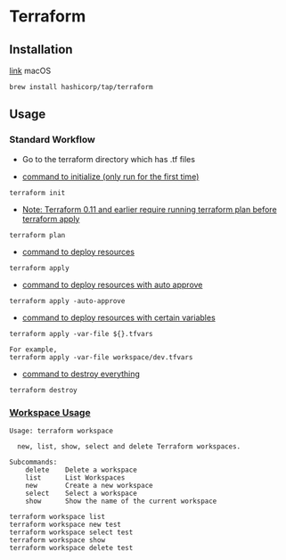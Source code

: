 # Terraform

## Installation
[link](https://learn.hashicorp.com/tutorials/terraform/install-cli)
macOS
```
brew install hashicorp/tap/terraform
```

## Usage

### Standard Workflow

* Go to the terraform directory which has .tf files

* [command to initialize (only run for the first time)](https://learn.hashicorp.com/tutorials/terraform/aws-build)
```
terraform init
```

* [Note: Terraform 0.11 and earlier require running terraform plan before terraform apply](https://learn.hashicorp.com/tutorials/terraform/aws-build)
```
terraform plan
```

* [command to deploy resources](https://learn.hashicorp.com/tutorials/terraform/aws-build)
```
terraform apply
```

* [command to deploy resources with auto approve](https://learn.hashicorp.com/tutorials/terraform/aws-build)
```
terraform apply -auto-approve
```

* [command to deploy resources with certain variables](https://learn.hashicorp.com/tutorials/terraform/aws-build)
```
terraform apply -var-file ${}.tfvars

For example,
terraform apply -var-file workspace/dev.tfvars
```

* [command to destroy everything](https://learn.hashicorp.com/tutorials/terraform/aws-destroy)
```
terraform destroy
```

### [Workspace Usage](https://www.terraform.io/docs/state/workspaces.html)
```
Usage: terraform workspace

  new, list, show, select and delete Terraform workspaces.

Subcommands:
    delete    Delete a workspace
    list      List Workspaces
    new       Create a new workspace
    select    Select a workspace
    show      Show the name of the current workspace
```

```
terraform workspace list
terraform workspace new test
terraform workspace select test
terraform workspace show
terraform workspace delete test
```

